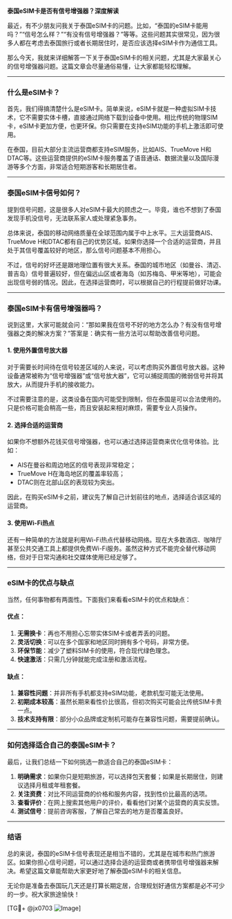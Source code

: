**泰国eSIM卡是否有信号增强器？深度解读**

最近，有不少朋友问我关于泰国eSIM卡的问题。比如，“泰国的eSIM卡能用吗？”“信号怎么样？”“有没有信号增强器？”等等。这些问题其实很常见，因为很多人都在考虑去泰国旅行或者长期居住时，是否应该选择eSIM卡作为通信工具。

那么今天，我就来详细解答一下关于泰国eSIM卡的相关问题，尤其是大家最关心的信号增强器问题。这篇文章会尽量通俗易懂，让大家都能轻松理解。

---

### **什么是eSIM卡？**

首先，我们得搞清楚什么是eSIM卡。简单来说，eSIM卡就是一种虚拟SIM卡技术，它不需要实体卡槽，直接通过网络下载到设备中使用。相比传统的物理SIM卡，eSIM卡更加方便，也更环保。你只需要在支持eSIM功能的手机上激活即可使用。

在泰国，目前大部分主流运营商都支持eSIM服务，比如AIS、TrueMove H和DTAC等。这些运营商提供的eSIM卡服务覆盖了语音通话、数据流量以及国际漫游等多个方面，非常适合短期游客和长期居住者。

---

### **泰国eSIM卡信号如何？**

提到信号问题，这是很多人对eSIM卡最大的顾虑之一。毕竟，谁也不想到了泰国发现手机没信号，无法联系家人或处理紧急事务。

总体来说，泰国的移动网络质量在全球范围内属于中上水平。三大运营商AIS、TrueMove H和DTAC都有自己的优势区域。如果你选择一个合适的运营商，并且处于其信号覆盖较好的地区，那么信号问题基本不用担心。

不过，信号的好坏还是跟地理位置有很大关系。泰国的城市地区（如曼谷、清迈、普吉岛）信号普遍较好，但在偏远山区或者海岛（如苏梅岛、甲米等地），可能会出现信号弱的情况。因此，在选择运营商时，可以根据自己的行程提前做好功课。

---

### **泰国eSIM卡有信号增强器吗？**

说到这里，大家可能就会问：“那如果我在信号不好的地方怎么办？有没有信号增强器之类的解决方案？”答案是：确实有一些方法可以帮助改善信号问题。

#### **1. 使用外置信号放大器**
对于需要长时间待在信号较差区域的人来说，可以考虑购买外置信号放大器。这种设备通常被称为“信号增强器”或“信号放大器”，它可以捕捉周围的微弱信号并将其放大，从而提升手机的接收能力。

不过需要注意的是，这类设备在国内可能受到限制，但在泰国是可以合法使用的。只是价格可能会稍高一些，而且安装起来相对麻烦，需要专业人员操作。

#### **2. 选择合适的运营商**
如果你不想额外花钱买信号增强器，也可以通过选择运营商来优化信号体验。比如：
- AIS在曼谷和周边地区的信号表现非常稳定；
- TrueMove H在海岛地区的覆盖率较高；
- DTAC则在北部山区的表现较为突出。

因此，在购买eSIM卡之前，建议先了解自己计划前往的地点，选择适合该区域的运营商。

#### **3. 使用Wi-Fi热点**
还有一种简单的方法就是利用Wi-Fi热点代替移动网络。现在大多数酒店、咖啡厅甚至公共交通工具上都提供免费Wi-Fi服务。虽然这种方式不能完全替代移动网络，但对于日常沟通和社交媒体使用已经足够了。

---

### **eSIM卡的优点与缺点**

当然，任何事物都有两面性。下面我们来看看eSIM卡的优点和缺点：

#### **优点：**
1. **无需换卡**：再也不用担心忘带实体SIM卡或者弄丢的问题。
2. **灵活切换**：可以在多个国家和地区同时拥有多个号码，非常方便。
3. **环保节能**：减少了塑料SIM卡的使用，符合现代绿色理念。
4. **快速激活**：只需几分钟就能完成注册和激活流程。

#### **缺点：**
1. **兼容性问题**：并非所有手机都支持eSIM功能，老款机型可能无法使用。
2. **初期成本较高**：虽然长期来看性价比很高，但初次购买可能会比传统SIM卡贵一点。
3. **技术支持有限**：部分小众品牌或定制机可能存在兼容性问题，需要提前确认。

---

### **如何选择适合自己的泰国eSIM卡？**

最后，让我们总结一下如何挑选一款适合自己的泰国eSIM卡：

1. **明确需求**：如果你只是短期旅游，可以选择包天套餐；如果是长期居住，则建议选择月租或年租套餐。
2. **关注资费**：对比不同运营商的价格和服务内容，找到性价比最高的选项。
3. **查看评价**：在网上搜索其他用户的评价，看看他们对某个运营商的真实反馈。
4. **测试信号**：提前咨询客服，了解自己常去的地方是否覆盖良好。

---

### **结语**

总的来说，泰国的eSIM卡信号表现还是相当不错的，尤其是在城市和热门旅游区。如果你担心信号问题，可以通过选择合适的运营商或者携带信号增强器来解决。希望这篇文章能帮助大家更好地了解泰国eSIM卡的相关信息。

无论你是准备去泰国玩几天还是打算长期定居，合理规划好通信方案都是必不可少的一步。祝大家旅途愉快！

[TG💪+ @jx0703 ![Image](https://github.com/user-attachments/assets/dbca1d08-cadb-493c-b0ec-ad6f7a83f270)]